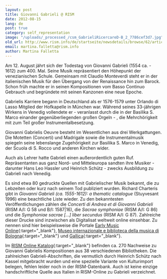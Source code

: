 ```yaml
---
layout: post
title: Giovanni Gabrieli @ RISM
date: 2012-08-15
lang: de
post: true
category: self_representation
image: "/uploads/_processed_/csm_GabrieliRicercareD-B_2_7786cef3d7.jpg"
old_url: http://www.rism.info/de/startseite/newsdetails/browse/62/article/64/giovanni-gabrieli-rism.html
email: martina.falletta@rism.info
author: Martina Falletta
---
```



Am 12. August jährt sich der Todestag von Giovanni Gabrieli (1554 ca. - 1612) zum 400. Mal. Seine Musik repräsentiert den Höhepunkt der venezianischen Schule. Gemeinsam mit Claudio Monteverdi steht er in der italienischen Musik für den Übergang von der Renaissance hin zum Barock. Schon früh machte er in seinen Kompositionen vom Basso Continuo Gebrauch und begründete mit seinen Kanzonen eine neue Epoche.

Gabrielis Karriere begann in Deutschland als er 1576-1579 unter Orlando di Lasso Mitglied der Hofkapelle in München war. Während seines 33-jährigen Wirkens in Venedig vollendete er - veranlasst durch die in der Basilika S. Marco einander gegenüberliegenden großen Orgeln - , die Mehrchörigkeit mit zum Teil großer Instrumentalbesetzung.

Giovanni Gabrielis Oeuvre besteht im Wesentlichen aus drei Werkgattungen. Die Motetten (Concerti) und Madrigale sowie die Instrumentalmusik spiegeln seine lebenslange Zugehörigkeit zur Basilika S. Marco in Venedig, der Scuola di S. Rocco und anderen Kirchen wider.

Auch als Lehrer hatte Gabrieli einen außerordentlich guten Ruf. Repräsentanten aus ganz Nord- und Mitteleuropa sandten ihre Musiker - darunter Hans Leo Hassler und Heinrich Schütz - zwecks Ausbildung zu Gabrieli nach Venedig.

Es sind etwa 80 gedruckte Quellen mit Gabrielischer Musik bekannt, die zu Lebzeiten oder kurz nach seinem Tod publiziert wurden. Richard Charteris gibt in _Giovanni Gabrieli (ca. 1555-1612): a thematic catalogue_ (Stuyvesant 1996) eine beachtliche Liste wieder. Zu den bekanntesten Veröffentlichungen zählen die _Concerti di Andrea et di Giovanni Gabrieli_ (RISM A/I: G 58 und B/I: 1587|16), die _Sacrae symphoniae_ (RISM A/I: G 86) und die _Symphoniae sacrae […] liber secundus_ (RISM A/I: G 87). Zahlreiche dieser Drucke sind inzwischen als Digitalisat weltweit online einsehbar. Zu nennen sind hier beispielsweise die Portale [Early Music Online](http://digirep.rhul.ac.uk/access/search.do?pg.e=true&pg_pp=10&pg_pg=1&hier.topic=52facdbd-19ce-2b92-dbd5-434289d29e8b&qs.tq=gabrieli%2C+giovanni&qs.q=gabrieli%2C+giovanni&sort_s=RANK&she_canDisplay=checked){:target="_blank"}, [Museo internazionale e biblioteca della musica di Bologna](http://badigit.comune.bologna.it/cmbm/scripts/gaspari/libri.asp?id=1968){:target="_blank"} und [Gallica](http://gallica.bnf.fr/Search?ArianeWireIndex=index&q=gabrieli%2C+giovanni&lang=DE&f_creator=Gabrieli%2C+Giovanni+.+Compositeur&p=1&f_typedoc=partitions){:target="_blank"}.

Im [RISM Online Katalog](http://opac.rism.info/index.php?id=6&no_cache=1&L=1&tx_bsbsearch_pi1%5Bsmode%5D=simple&tx_bsbsearch_pi1%5Bquery%5D%5B0%5D=gabrieli%2C%20giovanni&tx_bsbsearch_pi1%5Bsubmit_button%5D=Search&tx_bsbsearch_pi1%5Bnavigation%5D=%2Bsopacauthorinstitution%3A%5E%22Gabrieli%2C%20Giovanni%22%24&tx_bsbsearch_pi1%5Bshownavi%5D%5Bsopacauthorinstitution%5D=5){:target="_blank"} befinden ca. 270 Nachweise zu Giovanni Gabrielis Kompositionen aus 38 verschiedenen Bibliotheken. Die zahlreichen Gabrieli-Abschriften, die vermutlich durch Heinrich Schütz nach Kassel mitgebracht wurden und eine spezielle Variante von Kulturimport belegen, fehlen leider noch in der RISM-Datenbank. Auch ist keine einzige handschriftliche Quelle aus Italien in RISM-Online zu Gabrieli verzeichnet.
